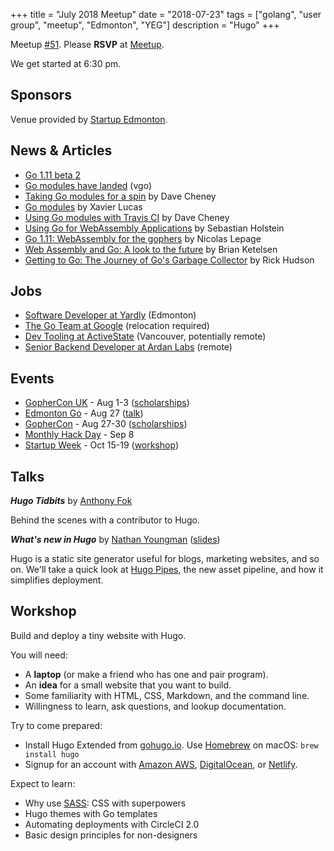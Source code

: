 +++
title = "July 2018 Meetup"
date = "2018-07-23"
tags = ["golang", "user group", "meetup", "Edmonton", "YEG"]
description = "Hugo"
+++

Meetup [#51](https://github.com/edmontongo/presentations/issues/84). Please **RSVP** at [Meetup](https://www.meetup.com/startupedmonton/events/ddzwmnyxkbfc/).

We get started at 6:30 pm.

## Sponsors

Venue provided by [Startup Edmonton](https://www.startupedmonton.com/).

## News & Articles

* [Go 1.11 beta 2](https://tip.golang.org/doc/go1.11)
* [Go modules have landed](https://groups.google.com/forum/#!msg/golang-dev/a5PqQuBljF4/61QK4JdtBgAJ) (vgo)
* [Taking Go modules for a spin](https://dave.cheney.net/2018/07/14/taking-go-modules-for-a-spin) by Dave Cheney
* [Go modules](https://systemdump.io/posts/2018-07-22-go-modules) by Xavier Lucas
* [Using Go modules with Travis CI](https://dave.cheney.net/2018/07/16/using-go-modules-with-travis-ci) by Dave Cheney
* [Using Go for WebAssembly Applications](https://sebastian-holstein.de/post/2018-07-05-go-wasm-application/) by Sebastian Holstein
* [Go 1.11: WebAssembly for the gophers](https://medium.zenika.com/go-1-11-webassembly-for-the-gophers-ae4bb8b1ee03) by Nicolas Lepage
* [Web Assembly and Go: A look to the future](https://brianketelsen.com/web-assembly-and-go-a-look-to-the-future/) by Brian Ketelsen
* [Getting to Go: The Journey of Go's Garbage Collector](https://blog.golang.org/ismmkeynote) by Rick Hudson

## Jobs

* [Software Developer at Yardly](https://ca.indeed.com/viewjob?jk=75a11f7de5a75452&tk=1cibce909b852fq2) (Edmonton)
* [The Go Team at Google](https://go-jobs-at-goog.firebaseapp.com/) (relocation required)
* [Dev Tooling at ActiveState](http://www.welovegolang.com/jobs/sr-developer-dev-tooling-5649684605435904) (Vancouver, potentially remote)
* [Senior Backend Developer at Ardan Labs](https://www.ardanlabs.com/c/careers/) (remote)

## Events

* [GopherCon UK](https://www.gophercon.co.uk/schedule/) - Aug 1-3 ([scholarships](https://www.gophercon.co.uk/scholarships/))
* [Edmonton Go](https://www.meetup.com/startupedmonton/events/bclwwpyxlbkc/) - Aug 27 ([talk](https://github.com/edmontongo/presentations/issues/85))
* [GopherCon](https://www.gophercon.com/) - Aug 27-30 ([scholarships](https://womenwhogo.org/scholarships.html))
* [Monthly Hack Day](https://www.meetup.com/startupedmonton/events/251843374/) - Sep 8
* [Startup Week](https://www.edmontonstartupweek.com/) - Oct 15-19 ([workshop](https://github.com/edmontongo/presentations/issues/86))

## Talks

**_Hugo Tidbits_** by [Anthony Fok](https://github.com/anthonyfok)

Behind the scenes with a contributor to Hugo.

**_What's new in Hugo_** by [Nathan Youngman](https://github.com/nathany) ([slides](https://talks.godoc.org/github.com/edmontongo/presentations/2018-07/pipes/pipes.slide#1))

Hugo is a static site generator useful for blogs, marketing websites, and so on. We'll take a quick look at [Hugo Pipes](https://gohugo.io/hugo-pipes/), the new asset pipeline, and how it simplifies deployment.

## Workshop

Build and deploy a tiny website with Hugo.

You will need:

* A **laptop** (or make a friend who has one and pair program).
* An **idea** for a small website that you want to build.
* Some familiarity with HTML, CSS, Markdown, and the command line.
* Willingness to learn, ask questions, and lookup documentation.

Try to come prepared:

* Install Hugo Extended from [gohugo.io](https://gohugo.io/). Use [Homebrew](https://brew.sh/) on macOS: `brew install hugo`
* Signup for an account with [Amazon AWS](https://aws.amazon.com/), [DigitalOcean](https://m.do.co/c/c0c37ebd590f), or [Netlify](https://www.netlify.com/).

Expect to learn:

* Why use [SASS](https://sass-lang.com/): CSS with superpowers
* Hugo themes with Go templates
* Automating deployments with CircleCI 2.0
* Basic design principles for non-designers

